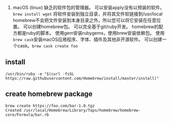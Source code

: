 1. macOS (linux) 缺乏的软件包的管理器。
可以安装apply没有以预装的软件。`brew install wget`
将软件安装到独立目录，并将其文件软链接到/usr/local
homebrew不会把文件安装到本身目录之外，所以您可以将它安装在任意位置。
可以创建homebrew包。
可以完全基于git/ruby开发。
homebrew的配方都是ruby的脚本。
使用gem安装rubygems，使用brew安装依赖包。
使用`brew cask`安装macOS应用程序、字体、插件及其他非开源软件。
可以创建一个cask。`brew cask create foo`

## install
```
/usr/bin/ruby -e "$(curl -fsSL https://raw.githubusercontent.com/Homebrew/install/master/install)"
```

## create homebrew package

```
brew create https://foo.com/bar-1.0.tgz
Created /usr/local/Homebrew/Library/Taps/homebrew/homebrew-core/Formula/bar.rb
```
